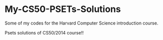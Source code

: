 # My-CS50-PSETs-Solutions

Some of my codes for the Harvard Computer Science introduction course.

Psets solutions of CS50/2014 course!! 

